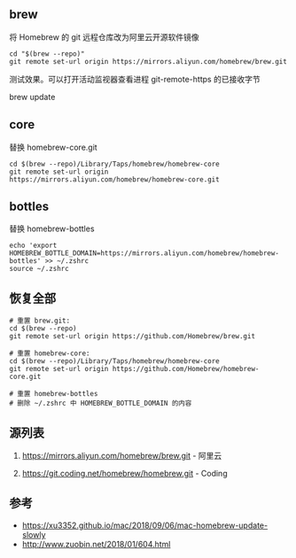 ##  brew

将 Homebrew 的 git 远程仓库改为阿里云开源软件镜像

```shell
cd "$(brew --repo)"
git remote set-url origin https://mirrors.aliyun.com/homebrew/brew.git
```

测试效果。可以打开活动监视器查看进程 git-remote-https 的已接收字节

brew update

##  core

替换 homebrew-core.git

```shell
cd $(brew --repo)/Library/Taps/homebrew/homebrew-core
git remote set-url origin https://mirrors.aliyun.com/homebrew/homebrew-core.git
```

##  bottles

替换 homebrew-bottles

```shell
echo 'export HOMEBREW_BOTTLE_DOMAIN=https://mirrors.aliyun.com/homebrew/homebrew-bottles' >> ~/.zshrc
source ~/.zshrc
```

##  恢复全部

```shell
# 重置 brew.git:
cd $(brew --repo)
git remote set-url origin https://github.com/Homebrew/brew.git

# 重置 homebrew-core:
cd $(brew --repo)/Library/Taps/homebrew/homebrew-core
git remote set-url origin https://github.com/Homebrew/homebrew-core.git

# 重置 homebrew-bottles
# 删除 ~/.zshrc 中 HOMEBREW_BOTTLE_DOMAIN 的内容
```

## 源列表

1. https://mirrors.aliyun.com/homebrew/brew.git - 阿里云

2. https://git.coding.net/homebrew/homebrew.git - Coding

##  参考

* https://xu3352.github.io/mac/2018/09/06/mac-homebrew-update-slowly
* http://www.zuobin.net/2018/01/604.html
